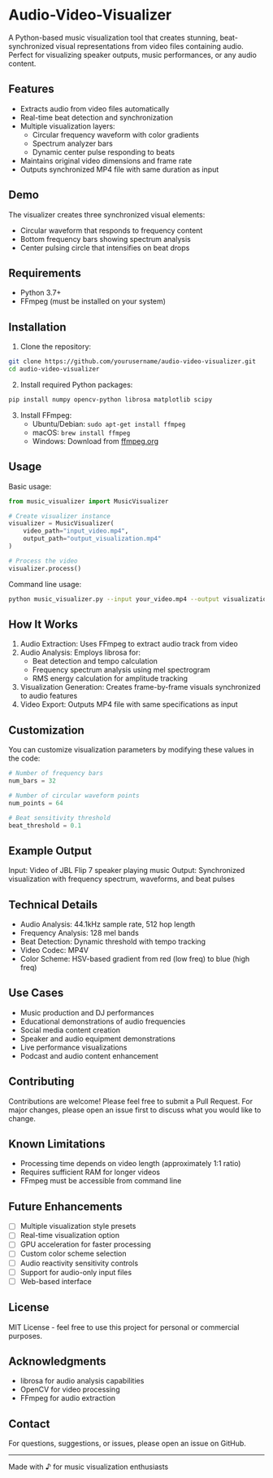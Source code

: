 # Audio-Video-Visualizer

A Python-based music visualization tool that creates stunning, beat-synchronized visual representations from video files containing audio. Perfect for visualizing speaker outputs, music performances, or any audio content.

## Features

- Extracts audio from video files automatically
- Real-time beat detection and synchronization
- Multiple visualization layers:
  - Circular frequency waveform with color gradients
  - Spectrum analyzer bars
  - Dynamic center pulse responding to beats
- Maintains original video dimensions and frame rate
- Outputs synchronized MP4 file with same duration as input

## Demo

The visualizer creates three synchronized visual elements:
- Circular waveform that responds to frequency content
- Bottom frequency bars showing spectrum analysis
- Center pulsing circle that intensifies on beat drops

## Requirements

- Python 3.7+
- FFmpeg (must be installed on your system)

## Installation

1. Clone the repository:
```bash
git clone https://github.com/yourusername/audio-video-visualizer.git
cd audio-video-visualizer
```

2. Install required Python packages:
```bash
pip install numpy opencv-python librosa matplotlib scipy
```

3. Install FFmpeg:
   - Ubuntu/Debian: `sudo apt-get install ffmpeg`
   - macOS: `brew install ffmpeg`
   - Windows: Download from [ffmpeg.org](https://ffmpeg.org/download.html)

## Usage

Basic usage:

```python
from music_visualizer import MusicVisualizer

# Create visualizer instance
visualizer = MusicVisualizer(
    video_path="input_video.mp4",
    output_path="output_visualization.mp4"
)

# Process the video
visualizer.process()
```

Command line usage:

```bash
python music_visualizer.py --input your_video.mp4 --output visualization.mp4
```

## How It Works

1. Audio Extraction: Uses FFmpeg to extract audio track from video
2. Audio Analysis: Employs librosa for:
   - Beat detection and tempo calculation
   - Frequency spectrum analysis using mel spectrogram
   - RMS energy calculation for amplitude tracking
3. Visualization Generation: Creates frame-by-frame visuals synchronized to audio features
4. Video Export: Outputs MP4 file with same specifications as input

## Customization

You can customize visualization parameters by modifying these values in the code:

```python
# Number of frequency bars
num_bars = 32

# Number of circular waveform points
num_points = 64

# Beat sensitivity threshold
beat_threshold = 0.1
```

## Example Output

Input: Video of JBL Flip 7 speaker playing music
Output: Synchronized visualization with frequency spectrum, waveforms, and beat pulses

## Technical Details

- Audio Analysis: 44.1kHz sample rate, 512 hop length
- Frequency Analysis: 128 mel bands
- Beat Detection: Dynamic threshold with tempo tracking
- Video Codec: MP4V
- Color Scheme: HSV-based gradient from red (low freq) to blue (high freq)

## Use Cases

- Music production and DJ performances
- Educational demonstrations of audio frequencies
- Social media content creation
- Speaker and audio equipment demonstrations
- Live performance visualizations
- Podcast and audio content enhancement

## Contributing

Contributions are welcome! Please feel free to submit a Pull Request. For major changes, please open an issue first to discuss what you would like to change.

## Known Limitations

- Processing time depends on video length (approximately 1:1 ratio)
- Requires sufficient RAM for longer videos
- FFmpeg must be accessible from command line

## Future Enhancements

- [ ] Multiple visualization style presets
- [ ] Real-time visualization option
- [ ] GPU acceleration for faster processing
- [ ] Custom color scheme selection
- [ ] Audio reactivity sensitivity controls
- [ ] Support for audio-only input files
- [ ] Web-based interface

## License

MIT License - feel free to use this project for personal or commercial purposes.

## Acknowledgments

- librosa for audio analysis capabilities
- OpenCV for video processing
- FFmpeg for audio extraction

## Contact

For questions, suggestions, or issues, please open an issue on GitHub.

---

Made with ♪ for music visualization enthusiasts

